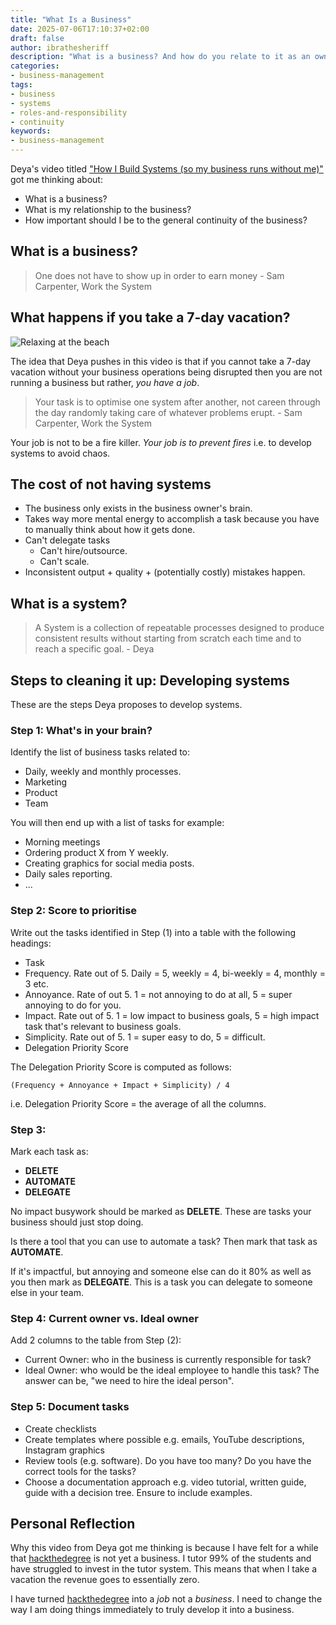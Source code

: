 ```yaml
---
title: "What Is a Business"
date: 2025-07-06T17:10:37+02:00
draft: false
author: ibrathesheriff
description: "What is a business? And how do you relate to it as an owner."
categories:
- business-management
tags:
- business
- systems
- roles-and-responsibility
- continuity
keywords:
- business-management
---
```

Deya's video titled ["How I Build Systems (so my business runs without me)"](https://www.youtube.com/watch?v=tEYF6VvgOic) got me thinking about:
+ What is a business?
+ What is my relationship to the business?
+ How important should I be to the general continuity of the business?

## What is a business?
> One does not have to show up in order to earn money - Sam Carpenter, Work the System

## What happens if you take a 7-day vacation?
![Relaxing at the beach](/img/episodes/business/relaxing-at-the-beach.jpg)

The idea that Deya pushes in this video is that if you cannot take a 7-day vacation without your business operations being disrupted then you are not running a business but rather, *you have a job*.

> Your task is to optimise one system after another, not careen through the day randomly taking care of whatever problems erupt. - Sam Carpenter, Work the System

Your job is not to be a fire killer. *Your job is to prevent fires* i.e. to develop systems to avoid chaos.

## The cost of not having systems
+ The business only exists in the business owner's brain.
+ Takes way more mental energy to accomplish a task because you have to manually think about how it gets done.
+ Can't delegate tasks
    - Can't hire/outsource.
    - Can't scale.
+ Inconsistent output + quality + (potentially costly) mistakes happen.

## What is a system?
> A System is a collection of repeatable processes designed to produce consistent results without starting from scratch each time and to reach a specific goal. - Deya

## Steps to cleaning it up: Developing systems
These are the steps Deya proposes to develop systems.

### Step 1: What's in your brain?
Identify the list of business tasks related to:
+ Daily, weekly and monthly processes.
+ Marketing
+ Product
+ Team

You will then end up with a list of tasks for example:
+ Morning meetings
+ Ordering product X from Y weekly.
+ Creating graphics for social media posts.
+ Daily sales reporting.
+ ...

### Step 2: Score to prioritise
Write out the tasks identified in Step (1) into a table with the following headings:
+ Task
+ Frequency. Rate out of 5. Daily = 5, weekly = 4, bi-weekly = 4, monthly = 3 etc.
+ Annoyance. Rate of out 5. 1 = not annoying to do at all, 5 = super annoying to do for you.
+ Impact. Rate out of 5. 1 = low impact to business goals, 5 = high impact task that's relevant to business goals.
+ Simplicity. Rate out of 5. 1 = super easy to do, 5 = difficult.
+ Delegation Priority Score

The Delegation Priority Score is computed as follows:
```text
(Frequency + Annoyance + Impact + Simplicity) / 4
```
i.e. Delegation Priority Score = the average of all the columns.

### Step 3: 
Mark each task as:
+ **DELETE**
+ **AUTOMATE**
+ **DELEGATE**

No impact busywork should be marked as **DELETE**. These are tasks your business should just stop doing.

Is there a tool that you can use to automate a task? Then mark that task as **AUTOMATE**.

If it's impactful, but annoying and someone else can do it 80% as well as you then mark as **DELEGATE**. This is a task you can delegate to someone else in your team.

### Step 4: Current owner vs. Ideal owner
Add 2 columns to the table from Step (2):
+ Current Owner: who in the business is currently responsible for task?
+ Ideal Owner: who would be the ideal employee to handle this task? The answer can be, "we need to hire the ideal person".

### Step 5: Document tasks
+ Create checklists
+ Create templates where possible e.g. emails, YouTube descriptions, Instagram graphics
+ Review tools (e.g. software). Do you have too many? Do you have the correct tools for the tasks?
+ Choose a documentation approach e.g. video tutorial, written guide, guide with a decision tree. Ensure to include examples.

## Personal Reflection
Why this video from Deya got me thinking is because I have felt for a while that [hackthedegree](https://www.hackthedegree.com/) is not yet a business. I tutor 99% of the students and have struggled to invest in the tutor system. This means that when I take a vacation the revenue goes to essentially zero.

I have turned [hackthedegree](https://www.hackthedegree.com/) into a *job* not a *business*. I need to change the way I am doing things immediately to truly develop it into a business.